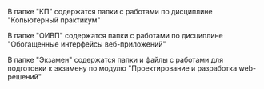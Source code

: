  В папке "КП" содержатся папки с работами по дисциплине "Копьютерный практикум"

 В папке "ОИВП" содержатся папки с работами по дисциплине "Обогащенные интерфейсы веб-приложений"

 В папке "Экзамен" содержатся папки и файлы с работами для подготовки к экзамену по модулю "Проектирование и разработка web-решений"
